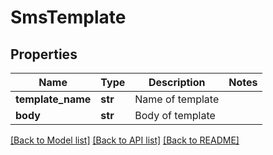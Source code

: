 # SmsTemplate

## Properties
Name | Type | Description | Notes
------------ | ------------- | ------------- | -------------
**template_name** | **str** | Name of template | 
**body** | **str** | Body of template | 

[[Back to Model list]](../README.md#documentation-for-models) [[Back to API list]](../README.md#documentation-for-api-endpoints) [[Back to README]](../README.md)


